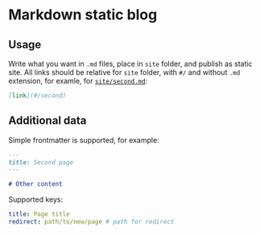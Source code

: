 # Markdown static blog

## Usage

Write what you want in `.md` files, place in `site` folder, and publish as static site. All links should be relative for `site` folder, with `#/` and without `.md` extension, for examle, for [`site/second.md`](site/second.md):

```md
[link](#/second)
```

## Additional data

Simple frontmatter is supported, for example:

```md
---
title: Second page
---

# Other content
```

Supported keys:

```yaml
title: Page title
redirect: path/to/new/page # path for redirect
```
